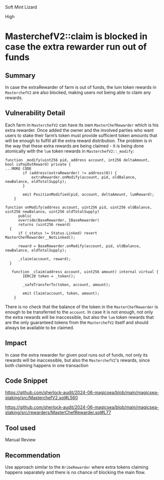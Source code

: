 Soft Mint Lizard

High

# MasterchefV2::claim is blocked in case the extra rewarder run out of funds

## Summary

In case the extraRewarder of farm is out of funds, the lum token rewards in `MasterchefV2` are also blocked, making users not being able to claim any rewards.

## Vulnerability Detail

Each farm in `MasterchefV2` can have its own `MasterChefRewarder` which is his extra rewarder. Once added the owner and the involved parties who want users to stake their farm’s token must provide sufficient token amounts that will be enough to fulfill all the extra reward distribution. The problem is in the way that these extra rewards are being claimed - it is being done atomically with the `lum` token rewards in `MasterchefV2::_modify`:

```solidity
function _modify(uint256 pid, address account, int256 deltaAmount, bool isPayOutReward) private {
...MORE CODE
        if (address(extraRewarder) != address(0)) {
            extraRewarder.onModify(account, pid, oldBalance, newBalance, oldTotalSupply);
        }

        emit PositionModified(pid, account, deltaAmount, lumReward);
    }
```

```solidity
function onModify(address account, uint256 pid, uint256 oldBalance, uint256 newBalance, uint256 oldTotalSupply)
      public
      override(BaseRewarder, IBaseRewarder)
      returns (uint256 reward)
  {
      if (_status != Status.Linked) revert MasterChefRewarder__NotLinked();

      reward = BaseRewarder.onModify(account, pid, oldBalance, newBalance, oldTotalSupply);

      _claim(account, reward);
  }
  
   function _claim(address account, uint256 amount) internal virtual {
        IERC20 token = _token();

        _safeTransferTo(token, account, amount);

        emit Claim(account, token, amount);
    }
```

There is no check that the balance of the token in the `MasterChefRewarder` is enough to be transferred to the `account`. In case it is not enough, not only the extra rewards will be inaccessible, but also the `lum` token rewards that are the only guaranteed tokens from the `MasterchefV2` itself and should always be available to be claimed. 

## Impact

In case the extra rewarder for given pool runs out of funds, not only its rewards will be inaccessible, but also the `MasterchefV2`'s rewards, since both claiming happens in one transaction

## Code Snippet

https://github.com/sherlock-audit/2024-06-magicsea/blob/main/magicsea-staking/src/MasterchefV2.sol#L560

https://github.com/sherlock-audit/2024-06-magicsea/blob/main/magicsea-staking/src/rewarders/MasterChefRewarder.sol#L77

## Tool used

Manual Review

## Recommendation

Use approach similar to the `BribeRewarder` where extra tokens claiming happens separately and there is no chance of blocking the main flow.